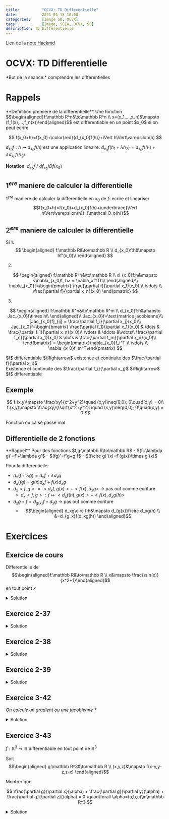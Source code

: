 ```yaml
---
title:          "OCVX: TD Differentielle"
date:           2021-04-15 10:00
categories:     [Image S8, OCVX]
tags:           [Image, SCIA, OCVX, S8]
description: TD Differentielle
---
```


Lien de la [note Hackmd](https://hackmd.io/@lemasymasa/HkCxmdrLu)

# OCVX: TD Differentielle

<div class="alert alert-success" role="alert" markdown="1">
*But de la seance:* comprendre les differentielles
</div>

# Rappels
<div class="alert alert-info" role="alert" markdown="1">
**Definition premiere de la differentielle**
Une fonction $$\begin{aligned}f:\mathbb R^n&\to\mathbb R^n \\ x=(x_1,...,x_n)&\mapsto (f_1(x),...,f_n(x))\end{aligned}$$ est differentiable en un point $x_0$ si on peut ecrire 

$$
f(x_0+h)=f(x_0)+\color{red}{d_{x_0}f(h)}+\Vert h\Vert\varepsilon(h)
$$

$d_{x_0}f:h\mapsto d_{x_0}f(h)$ est une application lineaire: $d_{x_0}f(h_1+\lambda h_2)=d_{x_0}f(h_1)+\lambda d_{x_0}f(h_2)$
</div>

**Notation**: $d_{x_0}f$ / $df_{x_0} / Df(x_0)$

## $1^{ere}$ maniere de calculer la differentielle

$1^{ere}$ maniere de calculer la differentielle en $x_0$ de $f$: ecrire et lineariser $$f(x_0+h)=f(x_0)+d_{x_0}f(h)+\underbrace{\Vert h\Vert\varepsilon(h)}_{\mathcal O_o(h)}$$

## $2^{ere}$ maniere de calculer la differentielle
Si 
1.
$$
\begin{aligned} 
f:\mathbb R&\to\mathbb R \\ 
d_{x_0}f:h&\mapsto hf'(x_0)\\ 
\end{aligned}
$$

2.
$$
\begin{aligned} 
f:\mathbb R^n&\to\mathbb R \\ 
d_{x_0}f:h&\mapsto <\nabla_{x_0}f, h> = \nabla_xf^Th\\ 
\end{aligned}\\
\nabla_{x_0}f=\begin{pmatrix} \frac{\partial f}{\partial x_1}(x_0) \\ \vdots \\ \frac{\partial f}{\partial x_n}(x_0) \end{pmatrix}
$$

3.
$$
\begin{aligned} 
f:\mathbb R^n&\to\mathbb R^m \\ 
d_{x_0}f:h&\mapsto Jac_{x_0}f\times h\\ 
\end{aligned}\\
Jac_{x_0}f=\text{matrice jacobienne}\\
[Jac_{x_0}f]_{ij} = \frac{\partial f_i}{\partial x_j}(x_0)\\
Jac_{x_0}f=\begin{bmatrix}
\frac{\partial f_1}{\partial x_1}(x_0) & \dots & \frac{\partial f_1}{\partial x_n}(x_0)\\
\vdots & \ddots &\vdots\\
\frac{\partial f_n}{\partial x_1}(x_0) & \dots & \frac{\partial f_m}{\partial x_n}(x_0)\\
\end{bmatrix} = \begin{pmatrix}\nabla_{x_0}f_i^T \\ \vdots \\ \nabla_{x_0}f_m^T\end{pmatrix}
$$

<div class="alert alert-success" role="alert" markdown="1">
$f$ differentiable $\Rightarrow$ existence et continuite des $\frac{\partial f}{\partial x_i}$
</div>

<div class="alert alert-danger" role="alert" markdown="1">
Existence et continuite des $\frac{\partial f_i}{\partial x_j}$ $\Rightarrow$ $f$ differentiable
</div>

## Exemple

$$
f:(x,y)\mapsto \frac{xy}{x^2+y^2}\quad (x,y)\neq(0,0); 0\quad(x,y) = 0\\
f:(x,y)\mapsto \frac{xy}{\sqrt{x^2+y^2}}\quad (x,y)\neq(0,0); 0\quad(x,y) = 0
$$

<div class="alert alert-warning" role="alert" markdown="1">
Fonction ou ca se passe mal
</div>

## Differentielle de 2 fonctions
<div class="alert alert-info" role="alert" markdown="1">
**Rappel**
Pour des fonctions $f,g:\mathbb R\to\mathbb R$
- $(f+\lambda g)'=f'+\lambda g'$
- $(fg)'=f'g+g'f$
- $(f\circ g)'(x)=f'(g(x))\times g'(x)$

Pour la differentielle:
- $d_x(f+\lambda g)=d_xf+\lambda d_xg$
- $d_x(fg)=g(x)d_xf+f(x)d_xg$
- $d_x<f,g>=<d_xf,g(x)> + <f(x),d_xg>$ $\to$ pas ouf comme ecriture
    - $d_x<f,g>:f\mapsto <d_xf(h),g(x)> + <f(x),d_xg(h)>$
- $d_xg\circ f=d_{g(x)}f\circ d_xg$ $\to$ pas ouf comme ecriture
    - $$\begin{aligned} d_xg\circ f:h&\mapsto d_{g(x)}f\circ d_xg(h) \\ &=d_{g_x}f(d_xg(h)) \end{aligned}$$
</div>

# Exercices

## Exercice de cours
Differentielle de $$\begin{aligned}f:\mathbb R&\to\mathbb R \\ x&\mapsto \frac{\sin(x)}{x^2+1}\end{aligned}$$ en tout point $x$

<details markdown="1">
<summary>Solution</summary>

<div class="alert alert-info" role="alert" markdown="1">
**Rappel**

$$
\biggr(\frac{u(x)}{v(x)}\biggr)' = \frac{u'(x)v(x)-u(x)v'(x)}{v^2(x)}
$$
</div>

*Seconde methode:*
<div class="alert alert-danger" role="alert" markdown="1">
**Moyen memo technique**
- si(mple) $\to$ $\cos$
- co(mplique) $\to$ $-\sin$
</div>

$$
\begin{aligned}
f'(x) & =\frac{\cos(x)(x^2+1)-\sin(x)2x}{(x^2+1)^2}\\
&=\frac{(x^2+1)\cos(x)-2x\sin(x)}{(x^2+1)^2}
\end{aligned}\\
d_xf:h\mapsto hf'(x)
$$

*Premiere methode* (**mode bourrin**):
$$
f(x+h)=\frac{\sin(x+h)}{(x+h)^2+1}=\frac{\sin(x)\cos(h)+\cos(x)\sin(h)}{x^2+2xh+h^2+1}\\
\underbrace{\frac{\sin(x)\cos(h)}{(x^2+1)(1+\frac{2x}{x^2+1}h+\frac{h^2}{x^2+1})}}_{\text{premier terme}} + \underbrace{\frac{\cos(x)\sin(h)}{(x^2+1)(1+\frac{2x}{x^2+1}h+\underbrace{\frac{h^2}{x^2+1}}_{\mathcal o(h)})}}_{\text{second terme}}\\
\begin{aligned}
\text{Second terme }=&\frac{\cos(x)\sin(h)}{x^2+1}\underbrace{\frac{1}{(x^2+1)(1+\frac{2x}{x^2+1}h+o(h))}}_{1-\frac{2xh}{x^2+1}+o(h)}\quad\color{red}{\frac{1}{1+u}\sim 1-u+o(u)}\\
&\frac{\cos(x)\sin(h)}{x^2+1}\biggr(1-\frac{2xh}{x^2+1}+o(h)\biggr)\quad\color{red}{\sin(u)\sim u+o(u)}\\
&\frac{\cos(x)(h+o(h))}{x^2+1}\biggr(1-\frac{2xh}{x^2+1}+o(h)\biggr)\\
&= \frac{\cos(x)(h+o(h))}{x^2+1}-\underbrace{\frac{2xh}{x^2+1}\frac{\cos(x)(h+o(h))}{x^2+1}}_{o(h)}+o(h)\\
&= h\frac{\cos(x)}{x^2+1}+o(h)
\end{aligned}
$$

C'est que le second terme, on fait pas le premier parce qu'on a pas envie de crever.

</details>

## Exercice 2-37

<details markdown="1">
<summary>Solution</summary>
1.

$$
\begin{aligned}
f:\mathbb R^n&\to\mathbb R^m &A\in\mathcal M_{m,n}(\mathbb R)\\
x&\mapsto Ax+b &b\in\mathbb R^m
\end{aligned}\\
f(x+h)=A(x+h)+b=\underbrace{Ax+b}_{f(x)} + \underbrace{Ah}_{\text{lineaire en }h}\\
\begin{aligned}
d_xf:h&\mapsto Ah\\
d_xf(h)&=Jac_xf\times h
\end{aligned}
\biggr\text{\}} Jac_xf=A
$$

2.

$$
\begin{aligned}
f:\mathbb R^n&\to\mathbb R \quad A\in\mathcal M_{n}(\mathbb R) \text{ symetrique}\\
x&\mapsto x^TAx
\end{aligned}\\
\begin{aligned}
f(x+h)&=(x+h)^TA(x+h)\\
&= \underbrace{x^TAx}_{f(x)} + \underbrace{x^TAh}_{\in\mathbb R} + \underbrace{h^TAx}_{\in\mathbb R} + \underbrace{h^TAh}_{= (h^TAx)^T=x^TA^Th=x^TAh}\\
&= f(x) + \underbrace{2x^TAh}_{d_xf(h)}+\underbrace{hTAh}_{o(h)}
\end{aligned}\\
\begin{aligned}
d_xf:h&\mapsto 2x^TAh\\
d_xf(h)&=2x^TAh = <\nabla_xf,h> = \nabla_xf^Th\\
&\to \nabla_xf^T=2x^TA\\
&\to \nabla_xf = 2A^Tx
\end{aligned}\\
$$

3.

$$
\begin{aligned}
f:\mathcal M_n(\mathbb R)&\to\mathbb R\\
X&\mapsto tr^2(X)
\end{aligned}\\
\begin{aligned}
f(X+H) &= tr^2(X+H) = (tr(X+H))^2 = (tr(X)+tr(H))^2\\
&= \underbrace{tr^2(X)}_{f(X)} + \underbrace{2tr(X)tr(H)}_{d_Xf(H)}+\underbrace{tr^2(H)}_{o(h)}
\end{aligned}\\
\begin{aligned}
d_Xf:H&\mapsto 2tr(X)tr(H)\\
d_Xf(H)&=\nabla_Xf^TH=2tr(X)tr(H)
\end{aligned}
$$

4.

$$
\begin{aligned}
f:\mathcal M_n(\mathbb R)&\to M_n(\mathbb R)\\
B&\mapsto tr(AB)B
\end{aligned}\\
\begin{aligned}
f(B+H)&= tr(A(B+H))(B+H) = tr(AB+AH)(B+H)\\
&= \underbrace{tr(AB)B}_{f(B)} + \underbrace{tr(AB)H + tr(AH)B}_{d_Bf(H)} + \underbrace{tr(AH)H}_{o(h)}
\end{aligned}\\
\begin{aligned}
d_Bf:H&\mapsto tr(AB)H + tr(AH)B\\
d_Bf(H)&=Jac_B(f)\times H
\end{aligned}
$$

</details>

## Exercice 2-38

<details markdown="1">
<summary>Solution</summary>

$$
\begin{aligned}
f:\mathbb R^n&\to\mathbb R^n &A\in\mathcal M_n(\mathbb R\\
X&\mapsto <\color{blue}{\underbrace{AX+b}_{f_1(X)}}, \color{red}{\underbrace{tr(A)X}_{f_2(X)}}> &b\in\mathbb R^n
\end{aligned}
$$

<div class="alert alert-info" role="alert" markdown="1">
**Rappel**

$$
d_x<f,g>:h\mapsto<d_xf(h),g(x)> + <f(x),d_xg(h)>
$$
</div>

$$
d_xf_1:h\mapsto \color{green}{Ah}\\
f_2(x+h) = tr(A)(x+h)=tr(A)x+\underbrace{tr(A)h}_{d_xf_2:h\mapsto \color{orange}{tr(A)h}}
$$

Donc:

$$
\begin{aligned}
d_xf:h\mapsto d_x<f_1,f_2>(h)&= <\color{green}{d_xf_1(h)},\color{red}{f_2(x)}> + <\color{blue}{f_1(x)},\color{orange}{d_xf_2(h)}>\\
&= <Ah,tr(A)x> + <Ax+b,tr(A)h>
\end{aligned}\\
d_xf:h\mapsto <Ah,tr(A)x> + <Ax+b,tr(A)h>
$$

</details>

## Exercice 2-39

<details markdown="1">
<summary>Solution</summary>

1.

$$
\begin{aligned}
g:\mathbb R^n&\to \mathbb R\\
x&\mapsto \frac{1}{x^Tx+1}
\end{aligned}\\
$$

<div class="alert alert-info" role="alert" markdown="1">
**Rappel**

$$
d_xf\circ g = d_{g(x)}f\circ d_xg\\
d_xf\circ g(h) = d_{g(x)}f(d_xg(h))
$$
</div>

$$
g(x) = b\circ a(x)\\
\begin{aligned}
a:\mathbb R^n&\to \mathbb R\\
x&\mapsto x^Tx+1\\
d_xa:h&\mapsto 2x^Th 
\end{aligned}\\
\begin{aligned}
b:\mathbb R&\to \mathbb R\\
x&\mapsto \frac{1}{x}\\
d_xb:h&\mapsto hb'(x) = -\frac{1}{x^2}h 
\end{aligned}\\
d_xb(h) = -\frac{1}{x^2}h \quad d_xa(h)=2x^Th\\
\begin{aligned}
d_xb\circ a(h)&=d_{a(x)}b(\underbrace{d_xa(h)}_{y})\\
&= d_{a(x)}b(y)\\
&= -\frac{1}{(a(x))^2}y\\
&= -\frac{1}{(x^Tx+1)^2}y\\
&= -\frac{1}{(x^Tx+1)^2}2x^Th\\
\to d_xg:h&\mapsto-\frac{2x^Th}{(x^tx+1)^2}\equiv \biggr(\frac{1}{u(x)}\biggr)' = -\frac{u'(x)}{u(x)}
\end{aligned}
$$

2.

$$
\begin{aligned}
f:\mathbb R^n&\to \mathbb R\\
x&\mapsto \cos^2(x^TAx)
\end{aligned}\\
f(x) = b\circ a(x)\\
\begin{aligned}
a:\mathbb R^n&\to \mathbb R\\
x&\mapsto x^TAx\\
d_xa:h&\mapsto 2x^TAh\\
b:\mathbb R&\to \mathbb R\\
x&\mapsto \cos^2(x)\\
d_xb:h&\mapsto hb'(x) = -2\cos(x)\sin(x)h = -sin(2x)h
\end{aligned}\\
\begin{aligned}
d_xf(h) = d_xb\circ a(h) = d_{a(x)}b(\underbrace{d_xa(h)}_{y}) = d_{a(x)}b(y) &= -\sin(2a(x))y\\
&= -\sin(2x^TAx)y\\
&= -\sin(2x^TAx)2x^TAh
\end{aligned}
$$

</details>

## Exercice 3-42
*On calcule un gradient ou une jacobienne ?*

<details markdown="1">
<summary>Solution</summary>

1. Gradient
2. Jacobienne
3. Jacobienne
4. Gradient
5. Gradient
6. Gradient

</details>

## Exercice 3-43

$f:\mathbb R^3\to\mathbb R$ differentiable en tout point de $\mathbb R^3$

Soit $$\begin{aligned} g:\mathbb R^3&\to\mathbb R \\ (x,y,z)&\mapsto f(x-y,y-z,z-x) \end{aligned}$$

Montrer que 

$$
\frac{\partial g}{\partial x}(\alpha) + \frac{\partial g}{\partial y}(\alpha) + \frac{\partial g}{\partial z}(\alpha) = 0 \quad\forall \alpha=(a,b,c)\in\mathbb R^3
$$

<details markdown="1">
<summary>Solution</summary>

$$
\begin{aligned}
g(x,y,z) &=f(x-y,y-z,z-x)\\
&=f\circ u(x,y,z)
\end{aligned}
$$

avec $$\begin{aligned} u:\mathbb R^3&\to\mathbb R^3 \\ (x,y,z)&\mapsto (x-y,y-z,z-x) \end{aligned}$$

On vient de voir que 

$$
d_{\alpha}g:h\mapsto d_{\alpha} f\circ u(h)=\underbrace{d_{u(\alpha)}f(d_{\alpha}u(h))}_{Jac_{\alpha}g\times h=Jac_{u(\alpha)}f\times Jac_{\alpha}u\times h\mapsto Jac_{\alpha}g=Jac_{\underbrace{u(\alpha)}_{\beta\in\mathbb R^3=u(\alpha)}}f\times Jac_{\alpha}(u)}\\
u(x,y,z)=(\overbrace{x-y}^{u_1}, \overbrace{y-z}^{u_2}, \overbrace{z-x}^{u_3})\\
Jac_{(x,y,z)}u=\begin{bmatrix} \frac{\partial u_i}{\partial x_j} \end{bmatrix} = \begin{bmatrix} 1 &-1&0 \\ 0 & 1 &-1 \\ -1&0&1 \end{bmatrix}\\
\begin{aligned}
Jac_{\beta}f&=\nabla_{\beta}f^T\\
&= (\frac{\partial f}{\partial x}(\beta), \frac{\partial f}{\partial y}(\beta), \frac{\partial f}{\partial z}(\beta))\\
Jac_{\alpha}g&=\nabla_{\alpha}g^T \\
&=(\frac{\partial g}{\partial x}(\alpha), \frac{\partial g}{\partial y}(\alpha), \frac{\partial g}{\partial z}(\alpha))\\
\nabla_{\alpha}g^T&=\nabla_{\beta}f^T
\begin{bmatrix}
1 &-1 & 0\\
0 & 1 &-1\\
-1 & 0 & 1
\end{bmatrix}\\
&= (\frac{\partial f}{\partial x}, \frac{\partial f}{\partial y}, \frac{\partial f}{\partial z})
\begin{bmatrix}
1 &-1 & 0\\
0 & 1 &-1\\
-1 & 0 & 1
\end{bmatrix}\\
&= (\frac{\partial f}{\partial x} - \frac{\partial f}{\partial z}, \frac{\partial f}{\partial y} - \frac{\partial f}{\partial x}, \frac{\partial f}{\partial z}- \frac{\partial f}{\partial y})\\
&= \frac{\partial g}{\partial x} + \frac{\partial g}{\partial y} + \frac{\partial g}{\partial z} = 0
\end{aligned}
$$

</details>